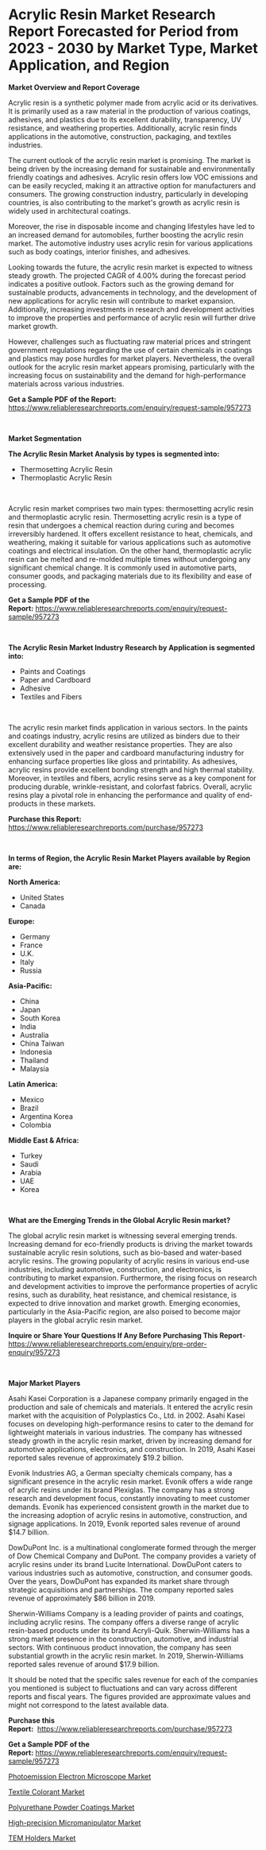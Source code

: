 <p><h1>Acrylic Resin Market Research Report Forecasted for Period from 2023 -  2030 by Market Type, Market Application, and Region</h1></p><p><strong>Market Overview and Report Coverage</strong></p>
<p><p>Acrylic resin is a synthetic polymer made from acrylic acid or its derivatives. It is primarily used as a raw material in the production of various coatings, adhesives, and plastics due to its excellent durability, transparency, UV resistance, and weathering properties. Additionally, acrylic resin finds applications in the automotive, construction, packaging, and textiles industries.</p><p>The current outlook of the acrylic resin market is promising. The market is being driven by the increasing demand for sustainable and environmentally friendly coatings and adhesives. Acrylic resin offers low VOC emissions and can be easily recycled, making it an attractive option for manufacturers and consumers. The growing construction industry, particularly in developing countries, is also contributing to the market's growth as acrylic resin is widely used in architectural coatings.</p><p>Moreover, the rise in disposable income and changing lifestyles have led to an increased demand for automobiles, further boosting the acrylic resin market. The automotive industry uses acrylic resin for various applications such as body coatings, interior finishes, and adhesives.</p><p>Looking towards the future, the acrylic resin market is expected to witness steady growth. The projected CAGR of 4.00% during the forecast period indicates a positive outlook. Factors such as the growing demand for sustainable products, advancements in technology, and the development of new applications for acrylic resin will contribute to market expansion. Additionally, increasing investments in research and development activities to improve the properties and performance of acrylic resin will further drive market growth.</p><p>However, challenges such as fluctuating raw material prices and stringent government regulations regarding the use of certain chemicals in coatings and plastics may pose hurdles for market players. Nevertheless, the overall outlook for the acrylic resin market appears promising, particularly with the increasing focus on sustainability and the demand for high-performance materials across various industries.</p></p>
<p><strong>Get a Sample PDF of the Report:</strong> <a href="https://www.reliableresearchreports.com/enquiry/request-sample/957273">https://www.reliableresearchreports.com/enquiry/request-sample/957273</a></p>
<p>&nbsp;</p>
<p><strong>Market Segmentation</strong></p>
<p><strong>The Acrylic Resin Market Analysis by types is segmented into:</strong></p>
<p><ul><li>Thermosetting Acrylic Resin</li><li>Thermoplastic Acrylic Resin</li></ul></p>
<p>&nbsp;</p>
<p><p>Acrylic resin market comprises two main types: thermosetting acrylic resin and thermoplastic acrylic resin. Thermosetting acrylic resin is a type of resin that undergoes a chemical reaction during curing and becomes irreversibly hardened. It offers excellent resistance to heat, chemicals, and weathering, making it suitable for various applications such as automotive coatings and electrical insulation. On the other hand, thermoplastic acrylic resin can be melted and re-molded multiple times without undergoing any significant chemical change. It is commonly used in automotive parts, consumer goods, and packaging materials due to its flexibility and ease of processing.</p></p>
<p><strong>Get a Sample PDF of the Report:</strong>&nbsp;<a href="https://www.reliableresearchreports.com/enquiry/request-sample/957273">https://www.reliableresearchreports.com/enquiry/request-sample/957273</a></p>
<p>&nbsp;</p>
<p><strong>The Acrylic Resin Market Industry Research by Application is segmented into:</strong></p>
<p><ul><li>Paints and Coatings</li><li>Paper and Cardboard</li><li>Adhesive</li><li>Textiles and Fibers</li></ul></p>
<p>&nbsp;</p>
<p><p>The acrylic resin market finds application in various sectors. In the paints and coatings industry, acrylic resins are utilized as binders due to their excellent durability and weather resistance properties. They are also extensively used in the paper and cardboard manufacturing industry for enhancing surface properties like gloss and printability. As adhesives, acrylic resins provide excellent bonding strength and high thermal stability. Moreover, in textiles and fibers, acrylic resins serve as a key component for producing durable, wrinkle-resistant, and colorfast fabrics. Overall, acrylic resins play a pivotal role in enhancing the performance and quality of end-products in these markets.</p></p>
<p><strong>Purchase this Report:</strong>&nbsp; <a href="https://www.reliableresearchreports.com/purchase/957273">https://www.reliableresearchreports.com/purchase/957273</a></p>
<p>&nbsp;</p>
<p><strong>In terms of Region, the Acrylic Resin Market Players available by Region are:</strong></p>
<p>
    <p> <strong> North America: </strong>
        <ul>
            <li>United States</li>
            <li>Canada</li>
        </ul>
        </p> 
    <p> <strong> Europe: </strong>
        <ul>
            <li>Germany</li>
            <li>France</li>
            <li>U.K.</li>
            <li>Italy</li>
            <li>Russia</li>
        </ul>
        </p> 
    <p> <strong> Asia-Pacific: </strong>
        <ul>
            <li>China</li>
            <li>Japan</li>
            <li>South Korea</li>
            <li>India</li>
            <li>Australia</li>
            <li>China Taiwan</li>
            <li>Indonesia</li>
            <li>Thailand</li>
            <li>Malaysia</li>
        </ul>
        </p> 
    <p> <strong> Latin America: </strong>
        <ul>
            <li>Mexico</li>
            <li>Brazil</li>
            <li>Argentina Korea</li>
            <li>Colombia</li>
        </ul>
        </p> 
    <p> <strong> Middle East & Africa: </strong>
        <ul>
            <li>Turkey</li>
            <li>Saudi</li>
            <li>Arabia</li>
            <li>UAE</li>
            <li>Korea</li>
        </ul>
    </p>
    </p>
<p>&nbsp;</p>
<p><strong>What are the Emerging Trends in the Global Acrylic Resin market?</strong></p>
<p><p>The global acrylic resin market is witnessing several emerging trends. Increasing demand for eco-friendly products is driving the market towards sustainable acrylic resin solutions, such as bio-based and water-based acrylic resins. The growing popularity of acrylic resins in various end-use industries, including automotive, construction, and electronics, is contributing to market expansion. Furthermore, the rising focus on research and development activities to improve the performance properties of acrylic resins, such as durability, heat resistance, and chemical resistance, is expected to drive innovation and market growth. Emerging economies, particularly in the Asia-Pacific region, are also poised to become major players in the global acrylic resin market.</p></p>
<p><strong>Inquire or Share Your Questions If Any Before Purchasing This Report</strong>- <a href="https://www.reliableresearchreports.com/enquiry/pre-order-enquiry/957273">https://www.reliableresearchreports.com/enquiry/pre-order-enquiry/957273</a></p>
<p>&nbsp;</p>
<p><strong>Major Market Players</strong></p>
<p><p>Asahi Kasei Corporation is a Japanese company primarily engaged in the production and sale of chemicals and materials. It entered the acrylic resin market with the acquisition of Polyplastics Co., Ltd. in 2002. Asahi Kasei focuses on developing high-performance resins to cater to the demand for lightweight materials in various industries. The company has witnessed steady growth in the acrylic resin market, driven by increasing demand for automotive applications, electronics, and construction. In 2019, Asahi Kasei reported sales revenue of approximately $19.2 billion.</p><p>Evonik Industries AG, a German specialty chemicals company, has a significant presence in the acrylic resin market. Evonik offers a wide range of acrylic resins under its brand Plexiglas. The company has a strong research and development focus, constantly innovating to meet customer demands. Evonik has experienced consistent growth in the market due to the increasing adoption of acrylic resins in automotive, construction, and signage applications. In 2019, Evonik reported sales revenue of around $14.7 billion.</p><p>DowDuPont Inc. is a multinational conglomerate formed through the merger of Dow Chemical Company and DuPont. The company provides a variety of acrylic resins under its brand Lucite International. DowDuPont caters to various industries such as automotive, construction, and consumer goods. Over the years, DowDuPont has expanded its market share through strategic acquisitions and partnerships. The company reported sales revenue of approximately $86 billion in 2019.</p><p>Sherwin-Williams Company is a leading provider of paints and coatings, including acrylic resins. The company offers a diverse range of acrylic resin-based products under its brand Acryli-Quik. Sherwin-Williams has a strong market presence in the construction, automotive, and industrial sectors. With continuous product innovation, the company has seen substantial growth in the acrylic resin market. In 2019, Sherwin-Williams reported sales revenue of around $17.9 billion.</p><p>It should be noted that the specific sales revenue for each of the companies you mentioned is subject to fluctuations and can vary across different reports and fiscal years. The figures provided are approximate values and might not correspond to the latest available data.</p></p>
<p><strong>Purchase this Report:</strong>&nbsp;&nbsp;<a href="https://www.reliableresearchreports.com/purchase/957273">https://www.reliableresearchreports.com/purchase/957273</a></p>
<p></p>
<p><strong>Get a Sample PDF of the Report:</strong>&nbsp;<a href="https://www.reliableresearchreports.com/enquiry/request-sample/957273">https://www.reliableresearchreports.com/enquiry/request-sample/957273</a></p>
<p><p><a href="https://medium.com/@prakrishnarp23/analyzing-photoemission-electron-microscope-market-global-industry-perspective-and-forecast-2023-26f70839d0c6">Photoemission Electron Microscope Market</a></p><p><a href="https://github.com/tamvrosiya/Market-Research-Report-List-1/blob/main/textile-colorant-market.md">Textile Colorant Market</a></p><p><a href="https://github.com/dringals/Market-Research-Report-List-1/blob/main/polyurethane-powder-coatings-market.md">Polyurethane Powder Coatings Market</a></p><p><a href="https://www.linkedin.com/pulse/high-precision-micromanipulator-market-research-report-zdmsf/">High-precision Micromanipulator Market</a></p><p><a href="https://medium.com/@humanhydrohq/tem-holders-market-insights-into-market-cagr-market-trends-and-growth-strategies-85905bee1d5a">TEM Holders Market</a></p></p>